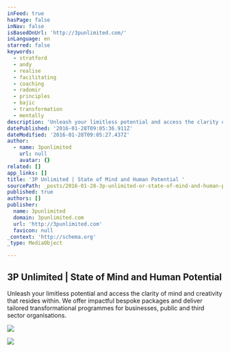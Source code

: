 ```yaml
---
inFeed: true
hasPage: false
inNav: false
isBasedOnUrl: 'http://3punlimited.com/'
inLanguage: en
starred: false
keywords:
  - stratford
  - andy
  - realise
  - facilitating
  - coaching
  - radomir
  - principles
  - bajic
  - transformation
  - mentally
description: 'Unleash your limitless potential and access the clarity of mind and creativity that resides within.   We offer impactful bespoke packages and deliver tailored transformational programmes for businesses, public and third sector organisations.'
datePublished: '2016-01-28T09:05:36.911Z'
dateModified: '2016-01-28T09:05:27.437Z'
author:
  - name: 3punlimited
    url: null
    avatar: {}
related: []
app_links: []
title: '3P Unlimited | State of Mind and Human Potential '
sourcePath: _posts/2016-01-28-3p-unlimited-or-state-of-mind-and-human-potential.md
published: true
authors: []
publisher:
  name: 3punlimited
  domain: 3punlimited.com
  url: 'http://3punlimited.com'
  favicon: null
_context: 'http://schema.org'
_type: MediaObject

---
```

<article style=""><h1>3P Unlimited | State of Mind and Human Potential </h1><p>Unleash your limitless potential and access the clarity of mind and creativity that resides within.   We offer impactful bespoke packages and deliver tailored transformational programmes for businesses, public and third sector organisations.</p><img src="https://s3-us-west-2.amazonaws.com/the-grid-img/p/a90e6478156009942f4c4c47454c1da7a8f792c7.jpg" /></article>

![](https://the-grid-user-content.s3-us-west-2.amazonaws.com/a50763c7-87bf-4831-a01d-d3c524ad6fc9.png)